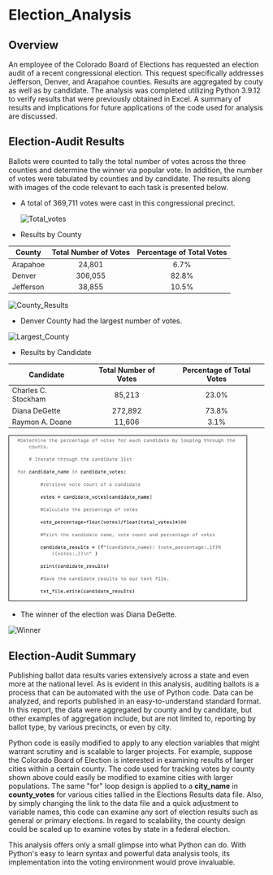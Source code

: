 # Election_Analysis

## Overview

An employee of the Colorado Board of Elections has requested an election audit of a recent congressional election. This request specifically addresses Jefferson, Denver, and Arapahoe counties. Results are aggregated by couty as well as by candidate. The analysis was completed utilizing Python 3.9.12 to verify results that were previously obtained in Excel. A summary of results and implications for future applications of the code used for analysis are discussed.

## Election-Audit Results 

Ballots were counted to tally the total number of votes across the three counties and determine the winner via popular vote. In addition, the number of votes were tabulated by counties and by candidate. The results along with images of the code relevant to each task is presented below.

  -	A total of 369,711 votes were cast in this congressional precinct.
  
    <img width="469" alt="Total_votes" src="https://user-images.githubusercontent.com/108107856/178786805-642d591d-fe57-4eaf-a2ee-624f10c1be0c.png" width="50%" height="50%">

  
  -	Results by County
  
| County    | Total Number of Votes | Percentage of Total Votes | 
|-----------|:---------------------:|:-------------------------:|
| Arapahoe  |         24,801        |            6.7%           |
| Denver    |        306,055        |           82.8%           |
| Jefferson |         38,855        |           10.5%           |


     
![County_Results](https://user-images.githubusercontent.com/108107856/178803016-70b17bb5-f490-4e94-958a-31942281dabc.png)
      
  
  - Denver County had the largest number of votes.
  
  
 ![Largest_County](https://user-images.githubusercontent.com/108107856/178804018-9a576270-235e-4837-a6a2-074b0aaf447d.png)


  
  
  - Results by Candidate

  | Candidate           | Total Number of Votes | Percentage of Total Votes |
  |---------------------|:---------------------:|:-------------------------:|
  | Charles C. Stockham |         85,213        |           23.0%           |
  | Diana DeGette       |        272,892        |           73.8%           |
  | Raymon A. Doane     |         11,606        |            3.1%           |


  ![Candidate_Results](/Resources/Candidate_Results.png)
       
    
  - The winner of the election was Diana DeGette.
  
   ![Winner](https://user-images.githubusercontent.com/108107856/178805004-8496ac85-2b58-4aec-a3aa-f1f1a3e6e5dc.png)


## Election-Audit Summary

Publishing ballot data results  varies extensively across a state and even more at the national level. As is evident in this analysis, auditing ballots is a process that can be automated with the use of Python code. Data can be analyzed, and reports published in an easy-to-understand standard format. In this report, the data were aggregated by county and by candidate, but other examples of aggregation include, but are not limited to, reporting by ballot type, by various precincts, or even by city. 

Python code is easily modified to apply to any election variables that might warrant scrutiny and is scalable to larger projects. For example, suppose the Colorado Board of Election is interested in examining results of larger cities within a certain county. The code used for tracking votes by county shown above could easily be modified to examine cities with larger populations. The same "for" loop design is applied to a **city_name** in **county_votes** for various cities tallied in the Elections Results data file. Also, by simply changing the link to the data file and a quick adjustment to variable names, this code can examine any sort of election results such as general or primary elections. In regard to scalability, the county design could be scaled up to examine votes by state in a federal election. 

This analysis offers only a small glimpse into what Python can do. With Python's easy to learn syntax and powerful data analysis tools, its implementation into the voting environment would prove invaluable. 



